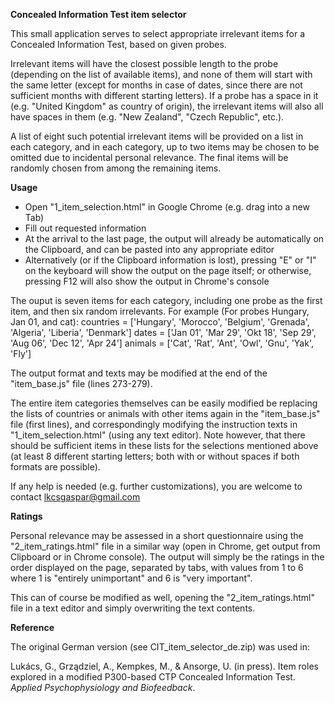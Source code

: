 **Concealed Information Test item selector**

This small application serves to select appropriate irrelevant items for a Concealed Information Test, based on given probes.

Irrelevant items will have the closest possible length to the probe (depending on the list of available items), and none of them will start with the same letter (except for months in case of dates, since there are not sufficient months with different starting letters). If a probe has a space in it (e.g. "United Kingdom" as country of origin), the irrelevant items will also all have spaces in them (e.g. "New Zealand", "Czech Republic", etc.).

A list of eight such potential irrelevant items will be provided on a list in each category, and in each category, up to two items may be chosen to be omitted due to incidental personal relevance. The final items will be randomly chosen from among the remaining items.

**Usage**

 - Open "1_item_selection.html" in Google Chrome (e.g. drag into a new Tab)
 - Fill out requested information
 - At the arrival to the last page, the output will already be automatically on the Clipboard, and can be pasted into any appropriate editor
 - Alternatively (or if the Clipboard information is lost), pressing "E" or "I" on the keyboard will show the output on the page itself; or otherwise, pressing F12 will also show the output in Chrome's console
 
The ouput is seven items for each category, including one probe as the first item, and then six random irrelevants.
For example (For probes Hungary, Jan 01, and cat):
countries = ['Hungary', 'Morocco', 'Belgium', 'Grenada', 'Algeria', 'Liberia', 'Denmark']
dates = ['Jan 01', 'Mar 29', 'Okt 18', 'Sep 29', 'Aug 06', 'Dec 12', 'Apr 24']
animals = ['Cat', 'Rat', 'Ant', 'Owl', 'Gnu', 'Yak', 'Fly']

The output format and texts may be modified at the end of the "item_base.js" file (lines 273-279).

The entire item categories themselves can be easily modified be replacing the lists of countries or animals with other items again in the "item_base.js" file (first lines), and correspondingly modifying the instruction texts in "1_item_selection.html" (using any text editor). Note however, that there should be sufficient items in these lists for the selections mentioned above (at least 8 different starting letters; both with or without spaces if both formats are possible).

If any help is needed (e.g. further customizations), you are welcome to contact lkcsgaspar@gmail.com

**Ratings**

Personal relevance may be assessed in a short questionnaire using the "2_item_ratings.html" file in a similar way (open in Chrome, get output from Clipboard or in Chrome console). The output will simply be the ratings in the order displayed on the page, separated by tabs, with values from 1 to 6 where 1 is "entirely unimportant" and 6 is "very important". 

This can of course be modified as well, opening the "2_item_ratings.html" file in a text editor and simply overwriting the text contents.

**Reference**

The original German version (see CIT_item_selector_de.zip) was used in:

Lukács, G., Grządziel, A., Kempkes, M., & Ansorge, U. (in press). Item roles explored in a modified P300-based CTP Concealed Information Test. _Applied Psychophysiology and Biofeedback_.
